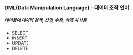 ### DML(Data Manipulation Language) - 데이터 조작 언어
##### 테이블에 데이터 검색, 삽입, 수정, 삭제 시 사용
- SELECT
- INSERT
- UPDATE
- DELETE
